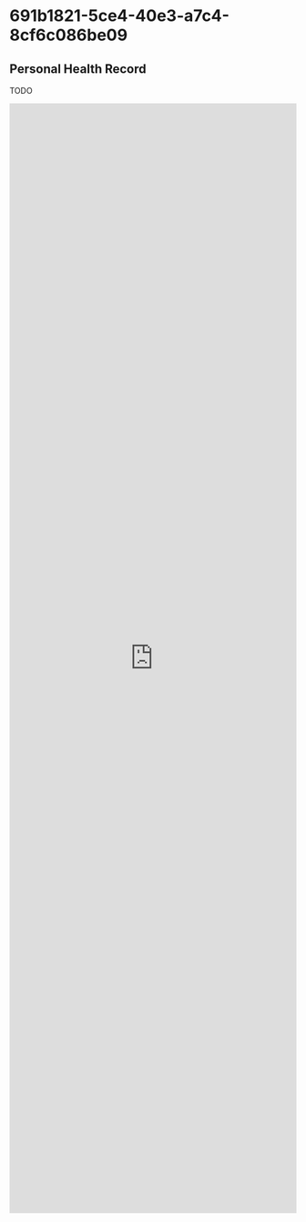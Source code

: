 # 691b1821-5ce4-40e3-a7c4-8cf6c086be09
## Personal Health Record
TODO

<iframe allow="camera; microphone; fullscreen; display-capture; autoplay" src="https://meet.jit.si/dele" style="height: 50%; width: 100%; border: 0px;"></iframe>
